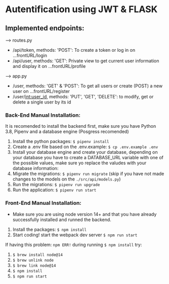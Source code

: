 # Autentification using JWT & FLASK

## Implemented endpoints:
--> routes.py
  - /api/token, methods: 'POST': To create a token or log in on ...frontURL/login
  - /api/user, methods: 'GET': Private view to get current user information and display it on ...frontURL/profile

--> app.py
  - /user, methods: 'GET' & 'POST': To get all users or create (POST) a new user on ...frontURL/register
  - /user/<int:user_id>, methods: 'PUT', 'GET', 'DELETE': to modify, get or delete a single user by its id

### Back-End Manual Installation:

It is recomended to install the backend first, make sure you have Python 3.8, Pipenv and a database engine (Posgress recomended)

1. Install the python packages: `$ pipenv install`
2. Create a .env file based on the .env.example: `$ cp .env.example .env`
3. Install your database engine and create your database, depending on your database you have to create a DATABASE_URL variable with one of the possible values, make sure yo replace the valudes with your database information:
4. Migrate the migrations: `$ pipenv run migrate` (skip if you have not made changes to the models on the `./src/api/models.py`)
5. Run the migrations: `$ pipenv run upgrade`
6. Run the application: `$ pipenv run start`

### Front-End Manual Installation:

- Make sure you are using node version 14+ and that you have already successfully installed and runned the backend.

1. Install the packages: `$ npm install`
2. Start coding! start the webpack dev server `$ npm run start`

If having this problem: `npm ERR!` during running `$ npm install` try:
1. `$ brew install node@14`
2. `$ brew unlink node`
3. `$ brew link node@14`
4. `$ npm install`
5. `$ npm run start`
